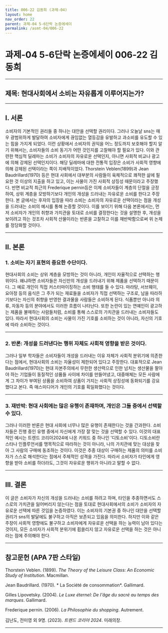 ```yaml
---
title: 006-22 김동희 (과제-04)
layout: home
nav_order: 22
parent: 과제-04 5-6단락 논증에세이
permalink: /asmt-04/006-22
---
```


# 과제-04 5-6단락 논증에세이 006-22 김동희 

---

## 제목: 현대사회에서 소비는 자유롭게 이루어지는가?

---

## I. 서론

소비자의 기본적인 권리들 중 하나는 대안을 선택할 권리이다. 그러나 오늘날 sns는 매우 광범위하게 발달하여 소비자에게 끊임없는 열등감을 유발하고 과소비를 유도할 수 있는 힘을 가지게 되었다. 이런 상황에서 소비자의 권익을 어느 정도까지 보호해야 할지 알기 위해서는, 소비자들의 소비 동기가 어떤 것인지를 고찰해야 할 필요가 있다. 이와 관련한 핵심적 딜레마는 소비가 소비자의 자유로운 선택인지, 아니면 사회적 비교나 광고에 의해 강제된 선택인지이다. 해당 딜레마에 대한 전통적 입장은 소비가 사회적 영향에 의해 강제된 선택이라는 쪽이 지배적이었다. Thorstein Veblen(1899)과 Jean Baudrillard(1970) 등은 현대 사회에서 대부분의 사람들이 육체적으로 쾌적한 삶에 필요한 것 이상의 지출을 하고 있고, 이는 사물이 가진 사회적 상징성 때문이라고 주장했다. 반면 비교적 최근의 Frederique pernin등은 이제 소비자들이 계층의 단절을 긍정하여, 상위 계층을 모방하기보다 개인의 개성을 드러내는 자유로운 소비를 한다고 주장한다. 본 글에서는 후자의 입장을 따라 소비는 소비자의 자유로운 선택이라는 점을 개성을 드러내는 소비의 예시를 통해 논증할 것이다. 이를 보이기 위해 다음 본론에서는, 먼저 소비자가 개인의 취향과 가치관을 토대로 소비를 결정한다는 것을 설명한 후, 개성을 보이려고 하는 것조차 사회적 산물이라는 반론을 고찰하고 이를 재반박함으로써 위 논제를 정당화할 것이다.

---

## II. 본론

### 1. 소비는 자기 표현의 중요한 수단이다.

현대사회의 소비는 상위 계층을 모방하는 것이 아니라, 개인이 자율적으로 선택하는 행위이다. 왜냐하면 소비자들은 자신만의 개성을 드러내기 위해 제품을 선택하기 때문이다. 그 예로 개인이 직접 커스터마이징하는 소비 행태를 들 수 있다. 마라탕, 서브웨이, 요아정 등의 음식은 그 주가 되는 재료들을 소비자가 직접 선택하는 구조로, 남을 따라하기보다는 자신의 취향을 반영한 결과물을 사람들은 소비하게 된다. 식품뿐만 아니라 의류, 자동차 등의 분야에서도 이러한 흐름이 나타난다. 또한 논란이 있는 연예인이 광고하는 제품을 불매하는 사람들처럼, 소비를 통해 스스로의 가치관을 드러내는 소비자들도 있다. 따라서 현대사회의 소비는 사물이 가진 기호를 소비하는 것이 아니라, 자신의 기호에 따라 소비하는 것이다. 

---

### 2. 반론: 개성을 드러낸다는 행위 자체도 사회적 영향을 받은 것이다. 

그러나 일부 학자들은 소비자들이 개성을 드러내는 이유 자체가 사회적 분위기에 의존한다는 점에서, 현대사회의 소비는 자율성이 제한되어 있다고 주장한다. 대표적으로 Jean Baudrillard(1970)는 현대 자본주의에서 무한한 생산력으로 인한 넘치는 생산물을 팔아야 하는 기업들이 동질적인 상품들 사이에 차이를 만들어냈고, 대중매체는 모든 사람에게 그 차이가 부여된 상품을 소비하여 상품이 가지는 사회적 상징성에 동화되기를 강요했다고 본다. 즉 매스미디어가 개인의 기호를 획일화했다는 것이다.

---

### 3. 재반박: 현대 사회에는 많은 유행이 존재하며, 개인은 그들 중에서 선택할 수 있다.

그러나 이러한 반론은 현대 사회에 너무나 많은 유행이 존재한다는 것을 간과한다. 소비자들은 진행 중인 유행 중에서 자신에게 가장 잘 맞는 것을 선택할 수 있다. 이것의 대표적인 예시는 트렌드 코리아2024에 나온 키워드 중 하나인 '디토소비'이다. 디토소비란 스타나 인플루언서를 맹목적으로 따라하는 것이 아니라, 나의 가치관에 맞는 대상을 찾아 그 사람의 구매에 동조하는 것이다. 이것은 추종 대상이 구매하는 제품의 의미를 소비자가 스스로 해석한다는 점에서 주체적인 성격을 가진다. 따라서 소비자가 타인에게 영향을 받아 소비를 하더라도, 그것이 자유로운 행위가 아니라고 말할 수 없다.

---

## III. 결론 

이 글은 소비자가 자신의 개성을 드러내는 소비를 하려고 하며, 타인을 추종하면서도 스스로의 가치관을 잃어버리지 않는다는 점을 토대로 현대사회에서의 소비가 소비자의 자유로운 선택에 따른 것임을 논증하였다. 이는 소비자의 기본권 중 하나인 대안을 선택할 권리가 sns의 발달에도 불구하고 아직은 보존되고 있음을 의미한다. 하지만 이와 같은 주장이 사회적 영향에도 불구하고 소비자에게 자유로운 선택을 하는 능력이 남아 있다는 것이지, 모든 소비자가 사회적 분위기에 휩쓸리지 않고 자유로운 선택을 하는 것은 아니라는 점에 주의해야 한다. 

---

## 참고문헌 (APA 7판 스타일)

Thorstein Veblen. (1899). *The Theory of the Leisure Class: An Economic Study of Institution*. Macmillan.  

Jean Baudrillard. (1970). * La Société de consommation*. Gallimard.  

Gilles Lipovetsky. (2004). *Le Luxe éternel: De l'âge du sacré au temps des marques*. Gallimard.  

Frederique pernin. (2006). *La Philosophie du shopping*. Autrement.

김난도, 전미영 외 9명. (2023). *트렌드 코리아 2024*. 미래의창.

---
